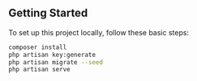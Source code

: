 ## Getting Started

To set up this project locally, follow these basic steps:

```bash
composer install
php artisan key:generate
php artisan migrate --seed
php artisan serve
